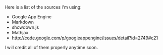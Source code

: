Here is a list of the sources I'm using:

- Google App Engine
- Markdown
- showdown.js
- Mathjax
- http://code.google.com/p/googleappengine/issues/detail?id=2749#c21

I will credit all of them properly anytime soon.
